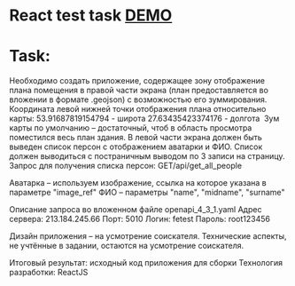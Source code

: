# React test task [DEMO](https://aleksandrlinnik1.github.io/testReact/)
# Task:
Необходимо создать приложение, содержащее зону отображение плана помещения в правой части экрана (план предоставляется во вложении в формате .geojson) c возможностью его зуммирования.
Координата левой нижней точки отображения плана относительно карты:
53.91687819154794 - широта
27.63435423374176 - долгота 
Зум карты по умолчанию – достаточный, чтоб в область просмотра поместился весь план здания.
В левой части экрана должен быть выведен список персон с отображением аватарки и ФИО.
Список должен выводиться с постраничным выводом по 3 записи на страницу.
Запрос для получения списка персон:
GET​/api​/get_all_people

Аватарка – используем изображение, ссылка на которое указана в параметре "image_ref"
ФИО – параметры "name", "midname", "surname"

Описание запроса во вложенном файле openapi_4_3_1.yaml
Адрес сервера: 213.184.245.66
Порт: 5010
Логин: fetest
Пароль: root123456

Дизайн приложения – на усмотрение соискателя.
Технические аспекты, не учтённые в задании, остаются на усмотрение соискателя.

Итоговый результат: исходный код приложения для сборки
Технология разработки: ReactJS
